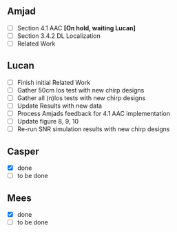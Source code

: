 ## Amjad
- [ ] Section 4.1 AAC  __[On hold, waiting Lucan]__
- [ ] Section 3.4.2 DL Localization
- [ ] Related Work

## Lucan
- [ ] Finish initial Related Work
- [ ] Gather 50cm los test with new chirp designs
- [ ] Gather all (n)los tests with new chirp designs
- [ ] Update Results with new data
- [ ] Process Amjads feedback for 4.1 AAC implementation
- [ ] Update figure 8, 9, 10
- [ ] Re-run SNR simulation results with new chirp designs

## Casper
- [x] done
- [ ] to be done

## Mees
- [x] done
- [ ] to be done
